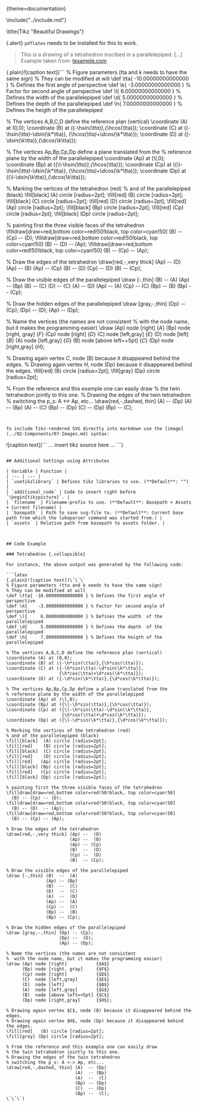 {theme=documentation}

\include{"../include.md"}

\title{Tikz "Beautiful Drawings"}

{.alert}
`pdflatex` needs to be installed for this to work.

> This is a drawing of a tetrahedron inscibed in a parallelepiped. \[...\]
Example taken from: [texample.com](http://www.texample.net/tikz/examples/parallelepiped/)

{.plain}![caption text](```
% Figure parameters (tta and k needs to have the same sign)
% They can be modified at will
\def \tta{ -10.00000000000000 } % Defines the first angle of perspective
\def \k{    -3.00000000000000 } % Factor for second angle of perspective
\def \l{     6.00000000000000 } % Defines the width  of the parallelepiped
\def \d{     5.00000000000000 } % Defines the depth  of the parallelepiped
\def \h{     7.00000000000000 } % Defines the heigth of the parallelepiped

% The vertices A,B,C,D define the reference plan (vertical)
\coordinate (A) at (0,0); 
\coordinate (B) at ({-\h*sin(\tta)},{\h*cos(\tta)}); 
\coordinate (C) at ({-\h*sin(\tta)-\d*sin(\k*\tta)},
                    {\h*cos(\tta)+\d*cos(\k*\tta)}); 
\coordinate (D) at ({-\d*sin(\k*\tta)},{\d*cos(\k*\tta)}); 

% The vertices Ap,Bp,Cp,Dp define a plane translated from the 
% reference plane by the width of the parallelepiped
\coordinate (Ap) at (\l,0); 
\coordinate (Bp) at ({\l-\h*sin(\tta)},{\h*cos(\tta)}); 
\coordinate (Cp) at ({\l-\h*sin(\tta)-\d*sin(\k*\tta)},
                     {\h*cos(\tta)+\d*cos(\k*\tta)}); 
\coordinate (Dp) at ({\l-\d*sin(\k*\tta)},{\d*cos(\k*\tta)}); 

% Marking the vertices of the tetrahedron (red)
% and of the parallelepiped (black)
\fill[black]  (A) circle [radius=2pt]; 
\fill[red]    (B) circle [radius=2pt]; 
\fill[black]  (C) circle [radius=2pt]; 
\fill[red]    (D) circle [radius=2pt]; 
\fill[red]   (Ap) circle [radius=2pt]; 
\fill[black] (Bp) circle [radius=2pt]; 
\fill[red]   (Cp) circle [radius=2pt]; 
\fill[black] (Dp) circle [radius=2pt]; 

% painting first the three visible faces of the tetrahedron
\filldraw[draw=red,bottom color=red!50!black, top color=cyan!50]
  (B) -- (Cp) -- (D);
\filldraw[draw=red,bottom color=red!50!black, top color=cyan!50]
  (B) -- (D)  -- (Ap);
\filldraw[draw=red,bottom color=red!50!black, top color=cyan!50]
  (B) -- (Cp) -- (Ap);

% Draw the edges of the tetrahedron
\draw[red,-,very thick] (Ap) --  (D)
                        (Ap) --  (B)
                        (Ap) -- (Cp)
                        (B)  --  (D)
                        (Cp) --  (D)
                        (B)  -- (Cp);

% Draw the visible edges of the parallelepiped
\draw [-,thin] (B)  --  (A)
               (Ap) -- (Bp)
               (B)  --  (C)
               (D)  --  (C)
               (A)  --  (D)
               (Ap) --  (A)
               (Cp) --  (C)
               (Bp) --  (B)
               (Bp) -- (Cp);

% Draw the hidden edges of the parallelepiped
\draw [gray,-,thin] (Dp) -- (Cp);
                    (Dp) --  (D);
                    (Ap) -- (Dp);

% Name the vertices (the names are not consistent
%  with the node name, but it makes the programming easier)
\draw (Ap) node [right]           {$A$}
      (Bp) node [right, gray]     {$F$}
      (Cp) node [right]           {$D$}
      (C)  node [left,gray]       {$E$}
      (D)  node [left]            {$B$}
      (A)  node [left,gray]       {$G$}
      (B)  node [above left=+5pt] {$C$}
      (Dp) node [right,gray]      {$H$};

% Drawing again vertex $C$, node (B) because it disappeared behind the edges.
% Drawing again vertex $H$, node (Dp) because it disappeared behind the edges.
\fill[red]   (B) circle [radius=2pt]; 
\fill[gray] (Dp) circle [radius=2pt]; 

% From the reference and this example one can easily draw 
% the twin tetrahedron jointly to this one.
% Drawing the edges of the twin tetrahedron
% switching the p_s: A <-> Ap, etc...
\draw[red,-,dashed, thin] (A)  -- (Dp)
                          (A)  -- (Bp)
                          (A)  --  (C)
                          (Bp) -- (Dp)
                          (C)  -- (Dp)
                          (Bp) --  (C);
```)


To include Tikz-rendered SVG directly into markdown use the [image](../02-Components/07-Images.md) syntax:
```
![caption text](\`\`\`
... insert tikz source here ...
\`\`\`)
```

## Additional Settings using Attributes

| Variable | Function |
| --- | --- |
| `usetikzlibrary` | Defines tikz libraries to use. (**Default**: "") |
| `additional_code` | Code to insert right before `\begin{tikzpicture}`. |
| `filename` | Filename-prefix to use. (**Default**: Basepath + Assets + Current filename) |
| `basepath` | Path to save svg-file to. (**Default**: Current base path from which the lukeparser command was started from.) |
| `assets` | Relative path from basepath to assets folder. |



## Code Example 

### Tetrahedron {.collapsible}

For instance, the above output was generated by the following code:

```latex
{.plain}![caption text](\`\`\`
% Figure parameters (tta and k needs to have the same sign)
% They can be modified at will
\def \tta{ -10.00000000000000 } % Defines the first angle of perspective
\def \k{    -3.00000000000000 } % Factor for second angle of perspective
\def \l{     6.00000000000000 } % Defines the width  of the parallelepiped
\def \d{     5.00000000000000 } % Defines the depth  of the parallelepiped
\def \h{     7.00000000000000 } % Defines the heigth of the parallelepiped

% The vertices A,B,C,D define the reference plan (vertical)
\coordinate (A) at (0,0); 
\coordinate (B) at ({-\h*sin(\tta)},{\h*cos(\tta)}); 
\coordinate (C) at ({-\h*sin(\tta)-\d*sin(\k*\tta)},
                    {\h*cos(\tta)+\d*cos(\k*\tta)}); 
\coordinate (D) at ({-\d*sin(\k*\tta)},{\d*cos(\k*\tta)}); 

% The vertices Ap,Bp,Cp,Dp define a plane translated from the 
% reference plane by the width of the parallelepiped
\coordinate (Ap) at (\l,0); 
\coordinate (Bp) at ({\l-\h*sin(\tta)},{\h*cos(\tta)}); 
\coordinate (Cp) at ({\l-\h*sin(\tta)-\d*sin(\k*\tta)},
                     {\h*cos(\tta)+\d*cos(\k*\tta)}); 
\coordinate (Dp) at ({\l-\d*sin(\k*\tta)},{\d*cos(\k*\tta)}); 

% Marking the vertices of the tetrahedron (red)
% and of the parallelepiped (black)
\fill[black]  (A) circle [radius=2pt]; 
\fill[red]    (B) circle [radius=2pt]; 
\fill[black]  (C) circle [radius=2pt]; 
\fill[red]    (D) circle [radius=2pt]; 
\fill[red]   (Ap) circle [radius=2pt]; 
\fill[black] (Bp) circle [radius=2pt]; 
\fill[red]   (Cp) circle [radius=2pt]; 
\fill[black] (Dp) circle [radius=2pt]; 

% painting first the three visible faces of the tetrahedron
\filldraw[draw=red,bottom color=red!50!black, top color=cyan!50]
  (B) -- (Cp) -- (D);
\filldraw[draw=red,bottom color=red!50!black, top color=cyan!50]
  (B) -- (D)  -- (Ap);
\filldraw[draw=red,bottom color=red!50!black, top color=cyan!50]
  (B) -- (Cp) -- (Ap);

% Draw the edges of the tetrahedron
\draw[red,-,very thick] (Ap) --  (D)
                        (Ap) --  (B)
                        (Ap) -- (Cp)
                        (B)  --  (D)
                        (Cp) --  (D)
                        (B)  -- (Cp);

% Draw the visible edges of the parallelepiped
\draw [-,thin] (B)  --  (A)
               (Ap) -- (Bp)
               (B)  --  (C)
               (D)  --  (C)
               (A)  --  (D)
               (Ap) --  (A)
               (Cp) --  (C)
               (Bp) --  (B)
               (Bp) -- (Cp);

% Draw the hidden edges of the parallelepiped
\draw [gray,-,thin] (Dp) -- (Cp);
                    (Dp) --  (D);
                    (Ap) -- (Dp);

% Name the vertices (the names are not consistent
%  with the node name, but it makes the programming easier)
\draw (Ap) node [right]           {$A$}
      (Bp) node [right, gray]     {$F$}
      (Cp) node [right]           {$D$}
      (C)  node [left,gray]       {$E$}
      (D)  node [left]            {$B$}
      (A)  node [left,gray]       {$G$}
      (B)  node [above left=+5pt] {$C$}
      (Dp) node [right,gray]      {$H$};

% Drawing again vertex $C$, node (B) because it disappeared behind the edges.
% Drawing again vertex $H$, node (Dp) because it disappeared behind the edges.
\fill[red]   (B) circle [radius=2pt]; 
\fill[gray] (Dp) circle [radius=2pt]; 

% From the reference and this example one can easily draw 
% the twin tetrahedron jointly to this one.
% Drawing the edges of the twin tetrahedron
% switching the p_s: A <-> Ap, etc...
\draw[red,-,dashed, thin] (A)  -- (Dp)
                          (A)  -- (Bp)
                          (A)  --  (C)
                          (Bp) -- (Dp)
                          (C)  -- (Dp)
                          (Bp) --  (C);
\`\`\`)
```
